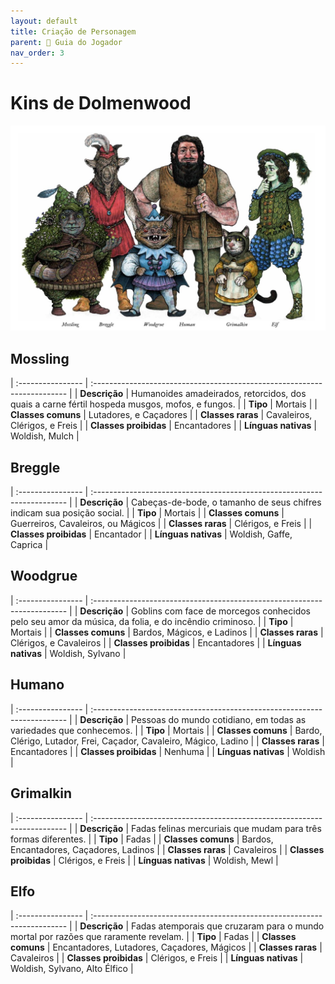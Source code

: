 ```yaml
---
layout: default
title: Criação de Personagem
parent: 🧭 Guia do Jogador
nav_order: 3
---
```


# Kins de Dolmenwood

![Banner com todos os Kins](assets/images/kins-banner.jpg)

## Mossling

| :---------------- | :----------------------------------------------------------------------- |
| **Descrição**     | Humanoides amadeirados, retorcidos, dos quais a carne fértil hospeda musgos, mofos, e fungos. |
| **Tipo**          | Mortais                                                                   |
| **Classes comuns** | Lutadores, e Caçadores                                  |
| **Classes raras** | Cavaleiros, Clérigos, e Freis                                                   |
| **Classes proibidas** | Encantadores                                                      |
| **Línguas nativas** | Woldish, Mulch                                             |

## Breggle

| :---------------- | :----------------------------------------------------------------------- |
| **Descrição**     | Cabeças-de-bode, o tamanho de seus chifres indicam sua posição social. |
| **Tipo**          | Mortais                                                                   |
| **Classes comuns** | Guerreiros, Cavaleiros, ou Mágicos                                   |
| **Classes raras** | Clérigos, e Freis                                                         |
| **Classes proibidas** | Encantador                                                         |
| **Línguas nativas** | Woldish, Gaffe, Caprica                                               |

## Woodgrue

| :---------------- | :----------------------------------------------------------------------- |
| **Descrição**     | Goblins com face de morcegos conhecidos pelo seu amor da música, da folia, e do incêndio criminoso. |
| **Tipo**          | Mortais                                                                   |
| **Classes comuns** | Bardos, Mágicos, e Ladinos                                |
| **Classes raras** | Clérigos, e Cavaleiros                                                         |
| **Classes proibidas** | Encantadores                                                         |
| **Línguas nativas** | Woldish, Sylvano                                             |

## Humano

| :---------------- | :----------------------------------------------------------------------- |
| **Descrição**     | Pessoas do mundo cotidiano, em todas as variedades que conhecemos. |
| **Tipo**          | Mortais                                                                   |
| **Classes comuns** | Bardo, Clérigo, Lutador, Frei, Caçador, Cavaleiro, Mágico, Ladino                                                                |
| **Classes raras** | Encantadores                                                         |
| **Classes proibidas** | Nenhuma                                                         |
| **Línguas nativas** | Woldish                                            |

## Grimalkin

| :---------------- | :----------------------------------------------------------------------- |
| **Descrição**     | Fadas felinas mercuriais que mudam para três formas diferentes. |
| **Tipo**          | Fadas                                                                |
| **Classes comuns** | Bardos, Encantadores, Caçadores, Ladinos                                   |
| **Classes raras** | Cavaleiros                                                         |
| **Classes proibidas** | Clérigos, e Freis                                                         |
| **Línguas nativas** | Woldish, Mewl                                            |

## Elfo

| :---------------- | :----------------------------------------------------------------------- |
| **Descrição**     | Fadas atemporais que cruzaram para o mundo mortal por razões que raramente revelam. |
| **Tipo**          | Fadas                                                                  |
| **Classes comuns** | Encantadores, Lutadores, Caçadores, Mágicos                                   |
| **Classes raras** | Cavaleiros                                                              |
| **Classes proibidas** | Clérigos, e Freis                                                            |
| **Línguas nativas**  | Woldish, Sylvano, Alto Élfico         |
